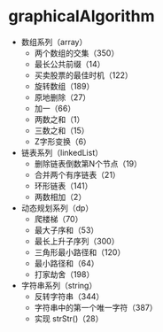 # graphicalAlgorithm
* 数组系列（array）
    * 两个数组的交集（350）
    * 最长公共前缀（14）
    * 买卖股票的最佳时机（122）
    * 旋转数组（189）
    * 原地删除（27）
    * 加一（66）
    * 两数之和（1）
    * 三数之和（15）
    * Z字形变换（6）
* 链表系列（linkedList）
    * 删除链表倒数第N个节点（19）
    * 合并两个有序链表（21）
    * 环形链表（141）
    * 两数相加（2）
* 动态规划系列（dp）
    * 爬楼梯（70）
    * 最大子序和（53）
    * 最长上升子序列（300）
    * 三角形最小路径和（120）
    * 最小路径和（64）
    * 打家劫舍（198）
* 字符串系列（string）
    * 反转字符串（344）
    * 字符串中的第一个唯一字符（387）
    * 实现 strStr()（28）
